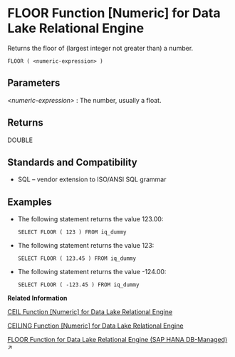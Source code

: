 <!-- loioa552c1cc84f21015bfc3d6309d6785d6 -->

# FLOOR Function \[Numeric\] for Data Lake Relational Engine

Returns the floor of \(largest integer not greater than\) a number.



```
FLOOR ( <numeric-expression> )
```



<a name="loioa552c1cc84f21015bfc3d6309d6785d6__FLOOR_parm1"/>

## Parameters

 *<numeric-expression\>*
 :   The number, usually a float.

 

<a name="loioa552c1cc84f21015bfc3d6309d6785d6__FLOOR_returns1"/>

## Returns

DOUBLE



<a name="loioa552c1cc84f21015bfc3d6309d6785d6__FLOOR_standards1"/>

## Standards and Compatibility

-   SQL – vendor extension to ISO/ANSI SQL grammar



<a name="loioa552c1cc84f21015bfc3d6309d6785d6__FLOOR_examples1"/>

## Examples

-   The following statement returns the value 123.00:

    ```
    SELECT FLOOR ( 123 ) FROM iq_dummy
    ```

-   The following statement returns the value 123:

    ```
    SELECT FLOOR ( 123.45 ) FROM iq_dummy
    ```

-   The following statement returns the value -124.00:

    ```
    SELECT FLOOR ( -123.45 ) FROM iq_dummy
    ```


**Related Information**  


[CEIL Function \[Numeric\] for Data Lake Relational Engine](ceil-function-numeric-for-data-lake-relational-engine-a53a419.md "Returns the smallest integer greater than or equal to the specified expression.")

[CEILING Function \[Numeric\] for Data Lake Relational Engine](ceiling-function-numeric-for-data-lake-relational-engine-a53acd1.md "Returns the ceiling (smallest integer not less than) of a number.")

[FLOOR Function for Data Lake Relational Engine (SAP HANA DB-Managed)](https://help.sap.com/viewer/a898e08b84f21015969fa437e89860c8/2023_1_QRC/en-US/0beceabbce184f14a1a3fd1482727a2d.html "Returns the floor of (largest integer not greater than) a number.") :arrow_upper_right:

